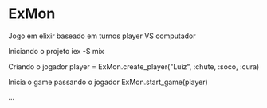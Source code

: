 # ExMon

Jogo em elixir baseado em turnos player VS computador

Iniciando o projeto
iex -S mix

Criando o jogador
player = ExMon.create_player("Luiz", :chute, :soco, :cura)

Inicia o game passando o jogador
ExMon.start_game(player)

...
